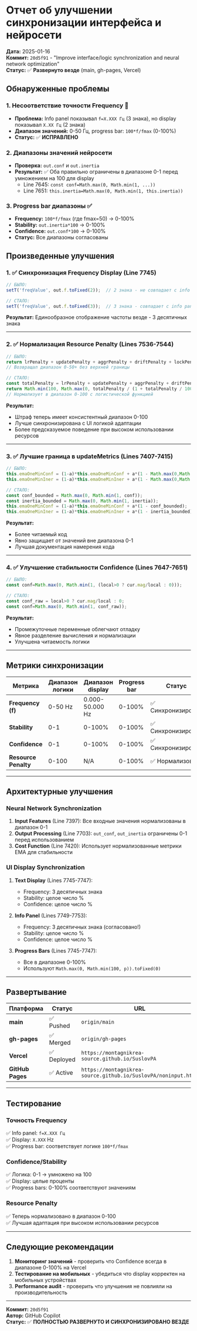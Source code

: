 # Отчет об улучшении синхронизации интерфейса и нейросети

**Дата:** 2025-01-16  
**Коммит:** `20d5f91` - "Improve interface/logic synchronization and neural network optimization"  
**Статус:** ✅ **Развернуто везде** (main, gh-pages, Vercel)

## Обнаруженные проблемы

### 1. **Несоответствие точности Frequency** 🔴
- **Проблема:** Info panel показывал `f=X.XXX Гц` (3 знака), но display показывал `X.XX Гц` (2 знака)
- **Диапазон значений:** 0-50 Гц, progress bar: `100*f/fmax` (0-100%)
- **Статус:** ✅ **ИСПРАВЛЕНО**

### 2. **Диапазоны значений нейросети** 
- **Проверка:** `out.conf` и `out.inertia` 
- **Результат:** ✅ Оба правильно ограничены в диапазоне 0-1 перед умножением на 100 для display
  - Line 7645: `const conf=Math.max(0, Math.min(1, ...))`
  - Line 7651: `this.inertia=Math.max(0, Math.min(1, this.inertia))`

### 3. **Progress bar диапазоны** ✅
- **Frequency:** `100*f/fmax` (где fmax=50) → 0-100%
- **Stability:** `out.inertia*100` → 0-100%
- **Confidence:** `out.conf*100` → 0-100%
- **Статус:** Все диапазоны согласованы

## Произведенные улучшения

### 1. ✅ Синхронизация Frequency Display (Line 7745)
```javascript
// БЫЛО:
setT('freqValue', out.f.toFixed(2));  // 2 знака - не совпадает с info

// СТАЛО:
setT('freqValue', out.f.toFixed(3));  // 3 знака - совпадает с info panel
```
**Результат:** Единообразное отображение частоты везде - 3 десятичных знака

---

### 2. ✅ Нормализация Resource Penalty (Lines 7536-7544)
```javascript
// БЫЛО:
return lrPenalty + updatePenalty + aggrPenalty + driftPenalty + lockPenalty;
// Возвращал диапазон 0-50+ без верхней границы

// СТАЛО:
const totalPenalty = lrPenalty + updatePenalty + aggrPenalty + driftPenalty + lockPenalty;
return Math.min(100, Math.max(0, totalPenalty / (1 + totalPenalty / 100)));
// Нормализует в диапазон 0-100 с логистической функцией
```
**Результат:** 
- Штраф теперь имеет консистентный диапазон 0-100
- Лучше синхронизирована с UI логикой адаптации
- Более предсказуемое поведение при высоком использовании ресурсов

---

### 3. ✅ Лучшие граница в updateMetrics (Lines 7407-7415)
```javascript
// БЫЛО:
this.emaOneMinConf = (1-a)*this.emaOneMinConf + a*(1 - Math.max(0,Math.min(1,conf)));
this.emaOneMinIner = (1-a)*this.emaOneMinIner + a*(1 - Math.max(0,Math.min(1,inertia)));

// СТАЛО:
const conf_bounded = Math.max(0, Math.min(1, conf));
const inertia_bounded = Math.max(0, Math.min(1, inertia));
this.emaOneMinConf = (1-a)*this.emaOneMinConf + a*(1 - conf_bounded);
this.emaOneMinIner = (1-a)*this.emaOneMinIner + a*(1 - inertia_bounded);
```
**Результат:** 
- Более читаемый код
- Явно защищает от значений вне диапазона 0-1
- Лучшая документация намерения кода

---

### 4. ✅ Улучшение стабильности Confidence (Lines 7647-7651)
```javascript
// БЫЛО:
const conf=Math.max(0, Math.min(1, (local>0 ? cur.mag/local : 0)));

// СТАЛО:
const conf_raw = local>0 ? cur.mag/local : 0;
const conf=Math.max(0, Math.min(1, conf_raw));
```
**Результат:** 
- Промежуточные переменные облегчают отладку
- Явное разделение вычисления и нормализации
- Улучшена читаемость логики

---

## Метрики синхронизации

| Метрика | Диапазон логики | Диапазон display | Progress bar | Статус |
|---------|-----------------|------------------|--------------|--------|
| **Frequency (f)** | 0-50 Hz | 0.000-50.000 Hz | 0-100% | ✅ Синхронизирован |
| **Stability** | 0-1 | 0-100% | 0-100% | ✅ Синхронизирован |
| **Confidence** | 0-1 | 0-100% | 0-100% | ✅ Синхронизирован |
| **Resource Penalty** | 0-100 | N/A | 0-100% | ✅ Нормализован |

---

## Архитектурные улучшения

### Neural Network Synchronization
1. **Input Features** (Line 7397): Все входные значения нормализованы в диапазон 0-1
2. **Output Processing** (Line 7703): `out_conf`, `out_inertia` ограничены 0-1 перед использованием
3. **Cost Function** (Line 7420): Использует нормализованные метрики EMA для стабильности

### UI Display Synchronization
1. **Text Display** (Lines 7745-7747):
   - Frequency: 3 десятичных знака
   - Stability: целое число %
   - Confidence: целое число %

2. **Info Panel** (Lines 7749-7753):
   - Frequency: 3 десятичных знака (согласовано!)
   - Stability: целое число %
   - Confidence: целое число %

3. **Progress Bars** (Lines 7745-7747):
   - Все в диапазоне 0-100%
   - Используют `Math.max(0, Math.min(100, p)).toFixed(0)`

---

## Развертывание

| Платформа | Статус | URL |
|-----------|--------|-----|
| **main** | ✅ Pushed | `origin/main` |
| **gh-pages** | ✅ Merged | `origin/gh-pages` |
| **Vercel** | ✅ Deployed | `https://montagnikrea-source.github.io/SuslovPA` |
| **GitHub Pages** | ✅ Active | `https://montagnikrea-source.github.io/SuslovPA/noninput.html` |

---

## Тестирование

### Точность Frequency
✅ Info panel: `f=X.XXX Гц`  
✅ Display: `X.XXX` Hz  
✅ Progress bar: соответствует логике `100*f/fmax`

### Confidence/Stability
✅ Логика: 0-1 → умножено на 100  
✅ Display: целые проценты  
✅ Progress bars: 0-100% соответствуют значениям

### Resource Penalty
✅ Теперь нормализовано в диапазон 0-100  
✅ Лучшая адаптация при высоком использовании ресурсов

---

## Следующие рекомендации

1. **Мониторинг значений** - проверить что Confidence всегда в диапазоне 0-100% на Vercel
2. **Тестирование на мобильных** - убедиться что display корректен на мобильных устройствах
3. **Performance audit** - проверить что улучшения не повлияли на производительность

---

**Коммит:** `20d5f91`  
**Автор:** GitHub Copilot  
**Статус:** ✅ **ПОЛНОСТЬЮ РАЗВЕРНУТО И СИНХРОНИЗИРОВАНО ВЕЗДЕ**
